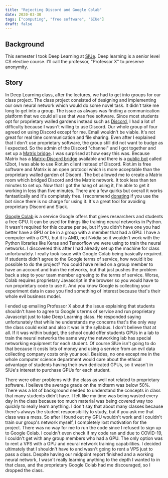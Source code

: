 ```yaml
---
title: "Rejecting Discord and Google Colab"
date: 2020-03-30
tags: ["computing", "free software", "SIUe"]
draft: false
---
```

## Background
This semester I took Deep Learning at [SIUe](https://www.siue.edu). Deep learning is a senior level CS elective course. I'll call the professor, "Professor X" to preserve anonymity.

## Story
In Deep Learning class, after the lectures, we had to get into groups for our class project. The class project consisted of designing and implementing our own neural network which would do some novel task. It didn't take me long to get into a group. The issue as always was finding a communication platform that we could all use that was free software. Since most students opt for proprietary walled gardens instead such as [Discord](https://discordapp.com/), I had a lot of difficulty because I wasn't willing to use Discord. Our whole group of four agreed on using Discord except for me. Email wouldn't be viable. It's not great for real time communication and file sharing. Even after I explained that I don't use proprietary software, the group still did not want to budge as I expected. So the admin of the Discord "channel" and I got together and set up a [Matrix bridge](https://matrix.org/bridges/). I was surprised at how easy this was. Because Matrix has a [Matrix-Discord bridge](https://github.com/Half-Shot/matrix-appservice-discord) available and there is a [public bot](https://t2bot.io/) called t2bot, I was able to use Riot.im client instead of Discord. Riot.im is free software and Matrix is an open protocol which is more acceptable than the proprietary walled garden of Discord. The bot allowed me to create a Matrix room which bridged Discord and the Matrix network. It took less than ten minutes to set up. Now that I got the hang of using it, I'm able to get it working in less than five minutes. There are a few quirks but overall it works fantastically and it's completely free. I recommend [donating](https://t2bot.io/donations/) if you use the bot since there is no charge for using it. It's a great tool for avoiding proprietary Discord and Slack.
    
[Google Colab](https://colab.research.google.com) is a service Google offers that gives researchers and students a free GPU. It can be used for things like training neural networks in Python. It wasn't required for this course per se, but if you didn't have one you had better have a GPU or be in a group with a member that had a GPU. I have a computer with a GPU, but it is AMD, not Nvidia so it wouldn't work with the Python libraries like Keras and Tensorflow we were using to train the neural networks. I discovered this after I had already set up the machine for class unfortunately. I really took issue with Google Colab being basically required. If students didn't agree to the Google terms of service, how would it be possible to do the project? You could have relied on a group member to have an account and train the networks, but that just pushes the problem back a step to your team member agreeing to the terms of service. Worse, Colab requires proprietary Javascript in the browser so you would have to run proprietary code to use it. And you know Google is collecting your experiment data in case you find something of interest because that's their whole evil business model.
    
I ended up emailing Professor X about the issue explaining that students shouldn't have to agree to Google's terms of service and run proprietary Javascript just to take Deep Learning class. He responded saying unfortunately that while he understands my concerns that's the only way the class could exist and also it was in the syllabus. I don't believe that at all. If it was within budget, the school could offer students GPUs in a lab to train the neural networks the same way the networking lab has special networking equipment for each student. Of course SIUe isn't going to do that because it costs lots of money and using a service from an evil data collecting company costs only your soul. Besides, no one except me in the whole computer science department would care about the ethical advantage of students having their own dedicated GPUs, so it wasn't in SIUe's interest to purchase GPUs for each student.
    
There were other problems with the class as well not related to proprietary software. I believe the average grade on the midterm was below 50%. There was a lot of background needed to understand the concepts in class that many students didn't have. I felt like my time was being wasted every day in the class because too much material was being covered way too quickly to really learn anything. I don't say that about many classes because there's always the student responsibility to study, but if you ask me that class was a mess. So after I found out my GPU wouldn't work and I couldn't train our group's network myself, I completely lost motivation for the project. There was no way for me to run the code since I refused to sign up to Google Colab. I couldn't even check if my code ran and due to COVID-19, I couldn't get with any group members who had a GPU. The only option was to rent a VPS with a GPU and neural network training capabilities. I decided ultimately that I shouldn't have to and wasn't going to rent a VPS just to pass a class. Despite having our midpoint report finished and a working neural network, I wasn't really learning anything to the depth I wanted to in that class, and the proprietary Google Colab had me discouraged, so I dropped the class.
